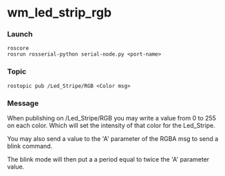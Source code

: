 # wm_led_strip_rgb

### Launch

    roscore 
    rosrun rosserial-python serial-node.py <port-name>

### Topic 

    rostopic pub /Led_Stripe/RGB <Color msg>

### Message

When publishing on /Led_Stripe/RGB you may write a value from 0 to 255 on each color. 
Which will set the intensity of that color for the Led_Stripe.

You may also send a value to the 'A' parameter of the RGBA msg to send a blink command.

The blink mode will then put a a period equal to twice the 'A' parameter value.
